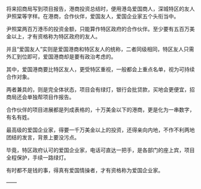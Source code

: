 将来招商局写到项目报告，港商投资总结时，便用港岛爱国商人，深城特区的友人尹照棠等字样。在港商，合作伙伴，爱国友人，爱国企业家五个头衔当中。

尹照棠两百万港币的投资金额，只能算作特区政府的合作伙伴。至少要有五百万美金以上，才有资格称为特区政府的友人。

并且“爱国友人”实则是爱国港商和特区友人的统称，二者同级相同，特区友人只需外汇到位即可，爱国港商却是要有政治考虑的。

其中，爱国港商要比特区友人，更受特区重视，一般都会上重点名单，视为可持续合作对象。

两者兼具的，则是完全体状态，项目会有绿灯，银行会批贷款，买地会更便宜，招商局还会单独帮项目作报告。

合作伙伴的项目进展都是列成表格的，十万美金以下的港商，更是化为一串数字，有名有姓。

最高级的爱国企业家，得要一千万美金以上的投资，还得亲向内地，不作不利两地团结的发言，背景上要没污点。

毕竟，特区政府认可的爱国企业家，电话可直达一把手，是各部门的座上宾，项目全程保护，手续一路绿灯。

有时都不是钱的事，得真有爱国情操者，才有资格称为爱国企业家。

——


